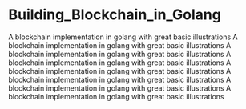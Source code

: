 # Building_Blockchain_in_Golang
A blockchain implementation in golang with great basic illustrations
A blockchain implementation in golang with great basic illustrations
A blockchain implementation in golang with great basic illustrations
A blockchain implementation in golang with great basic illustrations
A blockchain implementation in golang with great basic illustrations
A blockchain implementation in golang with great basic illustrations
A blockchain implementation in golang with great basic illustrations
A blockchain implementation in golang with great basic illustrations
